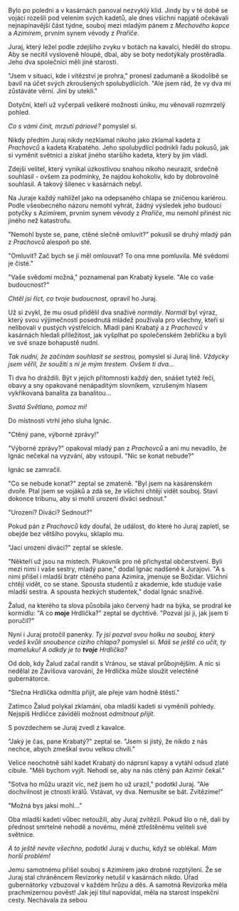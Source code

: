 
Bylo po poledni a v kasárnách panoval nezvyklý klid. Jindy by v té době se vojáci rozešli pod velením svých kadetů, ale dnes všichni napjatě očekávali nejnapínavější část týdne, souboj mezi mladým pánem z *Mechového kopce* a *Azimírem*, prvním synem vévody z *Praříče*. 

Juraj, který ležel podle zdejšího zvyku v botách na kavalci, hleděl do stropu. Aby se necítil vysloveně hloupě, dbal, aby se boty nedotýkaly prostěradla. Jeho dva společníci měli jiné starosti. 

"Jsem v situaci, kde i vítězství je prohra," pronesl zadumaně a škodolibě se bavil na účet svých zkroušených spolubydlících. "Ale jsem rád, že vy dva mi zůstáváte věrní. Jiní by utekli."

Dotyční, kteří už vyčerpali veškeré možnosti úniku, mu věnovali rozmrzelý pohled.

*Co s vámi činit, mrzutí páriové?* pomyslel si.

Nikdy předtím Juraj nikdy nezklamal nikoho jako zklamal kadeta z *Prachovců* a kadeta Krabatého. Jeho spolubydlící podnikli řadu pokusů, jak si vyměnit světnici a získat jiného staršího kadeta, který by jim vládl. 

Zdejší velitel, který vynikal úzkostlivou snahou nikoho neurazit, srdečně souhlasil - ovšem za podmínky, že najdou kohokoliv, kdo by dobrovolně souhlasil. A takový šílenec v kasárnách nebyl.

Na Juraje každý nahlížel jako na odepsaného chlapa se zničenou kariérou. Podle všeobecného názoru nemohl vyhrát, žádný výsledek jeho budoucí potyčky s Azimírem, prvním synem vévody z *Praříče*, mu nemohl přinést nic jiného než katastrofu.

"Nemohl byste se, pane, ctěné slečně omluvit?" pokusil se druhý mladý pán z *Prachovců* alespoň po sté.

"Omluvit? Zač bych se jí měl omlouvat? To ona mne pomluvila. Mé svědomí je čisté."

"Vaše svědomí možná," poznamenal pan Krabatý kysele. "Ale co vaše budoucnost?"

*Chtěl jsi říct, co tvoje budoucnost,* opravil ho Juraj.

Už si zvykl, že mu osud přidělil dva snaživé *normály*. *Normál* byl výraz, který svou výjimečností posednutá mládež používala pro všechny, kteří si nelibovali v pustých výstřelcích. Mladí páni Krabatý a z *Prachovců* v kasárnách hledali příležitost, jak vyšplhat po společenském žebříčku a byli ve své snaze bohapustě nudní.

*Tak nudní, že začínám souhlasit se sestrou,* pomyslel si Juraj líně. *Vždycky jsem věřil, že soužití s ní je mým trestem. Ovšem ti dva...*

Ti dva ho dráždili. Být v jejich přítomnosti každý den, snášet tytéž řeči, obavy a sny opakované nenápaditým slovníkem, vzrušeným hlasem vykřikovaná banalita za banalitou...

*Svatá Světlano, pomoz mi!*

Do místnosti vtrhl jeho sluha Ignác.

"Ctěný pane, výborné zprávy!"

"Výborné zprávy?" opakoval mladý pan z *Prachovců* a ani mu nevadilo, že Ignác nečekal na vyzvání, aby vstoupil. "Nic se konat nebude?"

Ignác se zamračil.

"Co se nebude konat?" zeptal se zmateně. "Byl jsem na kasárenském dvoře. Ptal jsem se vojáků a zdá se, že všichni chtějí vidět souboj. Staví dokonce tribunu, aby si mohli urození diváci sednout."

"Urození? Diváci? Sednout?"

Pokud pán z *Prachovců* kdy doufal, že událost, do které ho Juraj zapletl, se obejde bez většího povyku, sklaplo mu.

"Jací urození diváci?" zeptal se sklesle.

"Někteří už jsou na místech. Plukovník pro ně přichystal občerstvení. Byli mezi nimi i vaše sestry, mladý pane," dodal Ignác nadšeně k Jurajovi. "A s nimi přišel i mladší bratr ctěného pana Azimíra, jmenuje se Božidar. Všichni chtějí vidět, co se stane. Spousta studentů z akademie, kde studuje vaše mladší sestra. A spousta hezkých studentek," dodal Ignác snaživě.

Žalud, na kterého ta slova působila jako červený hadr na býka, se prodral ke kormidlu: "A co **moje** Hrdlička?" zeptal se dychtivě. "Pozval jsi ji, jak jsem ti poručil?"

Nyní i Juraj protočil panenky. *Ty jsi pozval svou holku na souboj, který vedeš kvůli snoubence cizího chlapa?* pomyslel si. *Máš se ještě co učit, ty mameluku! A odkdy je to **tvoje** Hrdlička?*

Od dob, kdy Žalud začal randit s Vránou, se stával průbojnějším. A nic si nedělal ze Závišova varování, že Hrdlička může sloužit velectěné gubernátorce.

"Slečna Hrdlička odmítla přijít, ale přeje vám hodně štěstí."

Zatímco Žalud polykal zklamání, oba mladší kadeti si vyměnili pohledy. Nejspíš Hrdličce záviděli možnost *odmítnout přijít*.

S povzdechem se Juraj zvedl z kavalce.

"Jaký je čas, pane Krabatý?" zeptal se. "Jsem si jistý, že nikdo z nás nechce, abych zmeškal svou velkou chvíli."

Velice neochotně sáhl kadet Krabatý do náprsní kapsy a vytáhl odsud zlaté cibule. "Měli bychom vyjít. Nehodí se, aby na nás ctěný pán Azimír čekal."

"Sotva ho můžu urazit víc, než jsem ho už urazil," podotkl Juraj. "Ale dochvilnost je ctností králů. Vstávat, vy dva. Nemusíte se bát. Zvítězíme!"

"Možná bys jaksi mohl..."

Oba mladší kadeti vůbec netoužili, aby Juraj zvítězil. Pokud šlo o ně, dali by přednost smrtelné nehodě a novému, méně ztřeštěnému veliteli své světnice.

*A to ještě nevíte všechno,* podotkl Juraj v duchu, když se oblékal. *Mám horší problém!*

Jemu samotnému přišel souboj s Azimírem jako drobné rozptýlení. Že se Juraj stal chráněncem Revizorky netušil v kasárnách nikdo. Úřad gubernátorky vzbuzoval v každém hrůzu a děs. A samotná Revizorka měla prachmizernou pověst! Jak její titul napovídal, měla na starost inspekční cesty. Nechávala za sebou 



